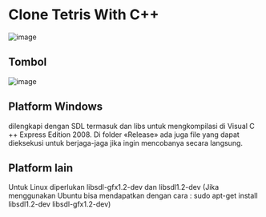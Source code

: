 # Clone Tetris With C++


![image](https://user-images.githubusercontent.com/86040508/154314424-35c2bdd7-df90-49bd-b952-da94bdc07dc8.png)

## Tombol
![image](https://user-images.githubusercontent.com/86040508/154314566-9e6ce1d9-562e-48fe-a6e6-d29f1c712e25.png)

## Platform Windows
dilengkapi dengan SDL termasuk dan libs untuk mengkompilasi di Visual C ++ Express Edition 2008. Di folder «Release» ada juga file yang dapat dieksekusi untuk berjaga-jaga jika  ingin mencobanya secara langsung.

## Platform lain
Untuk Linux diperlukan libsdl-gfx1.2-dev dan libsdl1.2-dev (Jika menggunakan Ubuntu bisa mendapatkan dengan cara : sudo apt-get install libsdl1.2-dev libsdl-gfx1.2-dev)
